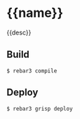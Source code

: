 {{name}}
=====

{{desc}}

Build
-----

    $ rebar3 compile

Deploy
------

    $ rebar3 grisp deploy
